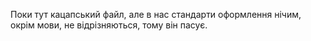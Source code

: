 Поки тут кацапський файл, але в нас стандарти оформлення нічим, окрім мови, не відрізняються,
тому він пасує.
